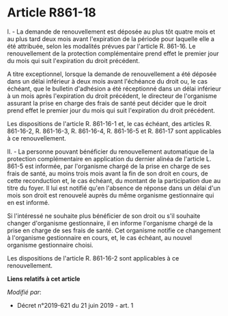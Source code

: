 # Article R861-18

I. - La demande de renouvellement est déposée au plus tôt quatre mois et au plus tard deux mois avant l'expiration de la
période pour laquelle elle a été attribuée, selon les modalités prévues par l'article R. 861-16. Le renouvellement de la
protection complémentaire prend effet le premier jour du mois qui suit l'expiration du droit précédent.

A titre exceptionnel, lorsque la demande de renouvellement a été déposée dans un délai inférieur à deux mois avant l'échéance
du droit ou, le cas échéant, que le bulletin d'adhésion a été réceptionné dans un délai inférieur à un mois après
l'expiration du droit précédent, le directeur de l'organisme assurant la prise en charge des frais de santé peut décider que
le droit prend effet le premier jour du mois qui suit l'expiration du droit précédent.

Les dispositions de l'article R. 861-16-1 et, le cas échéant, des articles R. 861-16-2, R. 861-16-3, R. 861-16-4, R. 861-16-5
et R. 861-17 sont applicables à ce renouvellement.

II. - La personne pouvant bénéficier du renouvellement automatique de la protection complémentaire en application du dernier
alinéa de l'article L. 861-5 est informée, par l'organisme chargé de la prise en charge de ses frais de santé, au moins trois
mois avant la fin de son droit en cours, de cette reconduction et, le cas échéant, du montant de la participation due au
titre du foyer. Il lui est notifié qu'en l'absence de réponse dans un délai d'un mois son droit est renouvelé auprès du même
organisme gestionnaire qui en est informé.

Si l'intéressé ne souhaite plus bénéficier de son droit ou s'il souhaite changer d'organisme gestionnaire, il en informe
l'organisme chargé de la prise en charge de ses frais de santé. Cet organisme notifie ce changement à l'organisme
gestionnaire en cours, et, le cas échéant, au nouvel organisme gestionnaire choisi.

Les dispositions de l'article R. 861-16-2 sont applicables à ce renouvellement.

**Liens relatifs à cet article**

_Modifié par_:

  - Décret n°2019-621 du 21 juin 2019 - art. 1
